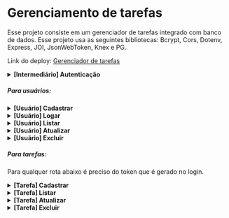 # Gerenciamento de tarefas

Esse projeto consiste em um gerenciador de tarefas integrado com banco de dados. Esse projeto usa as seguintes bibliotecas: Bcrypt, Cors, Dotenv, Express, JOI, JsonWebToken, Knex e PG.


Link do deploy: <a href='https://tasks-management-back-end.cyclic.app/' target='_black'>Gerenciador de tarefas</a>


<details>
<summary><b>[Intermediário] Autenticação</b></summary>

<br>

Esse intermediártio faz a verificação do token informado no req.headers necessário para as demais requisições, e o req.user é criado

### Exemplo de resposta em caso de erro

```javascript
// HTTP Status 400

{
    'Não autorizado.'
}

```

<br/>

</details>

##### Para usuários:

<details>
<summary><b>[Usuário] Cadastrar</b></summary>

### Cadastrar usuário

#### `POST` `/user`

 Esse endpoint realiza o cadastro de usuário no banco de dados. Antes que esse cadastro seja realizado, ele encripta a senha e verifica se o email informado já foi cadastrado por alguma outra conta. 

#### Exemplo de requisição

```javascript
{
    'name': 'exemplo de nome',
    'email': 'exemplo@email.com',
    'password': 'senha1234'
}
```

### Exemplo de resposta

```javascript
// HTTP Status 202
// Sem resposta no body

```

### Exemplo de resposta em caso de erro

```javascript
// HTTP Status 400

{
    'Email já cadastrado.'
}

```

<br/>
</details>

<details>
<summary><b>[Usuário] Logar</b></summary>

### Login de usuário

#### `POST` `/login`

 Esse endpoint realiza o login nesta API, gerando um token como resposta que é preciso para realizar qualquer requisição relacionada ao gerenciamento das tarefas e atualização de dados do usuário logado.

 O token expira depois de 7 dias, após isso o login tem que ser feito novamente.

### Exemplo de requisição

```javascript
{
    'email': 'exemplo@email.com',
    'password': 'senha1234'
}
```

### Exemplo de resposta

```javascript
// HTTP Status 200

{
	"user": {
		"id": 1,
		'name': 'exemplo de nome',
		'email': 'exemplo@email.com',
	},
	"token": "eyJhbGciOiJIUzI1NiIsInR5cCI6IkpXVCJ9.eyJpZCI6MSwiaWF0IjoxNjc0NjYwMjM3LCJleHAiOjE2NzUyNjUwMzd9.mb8Vvbrci6EDQpbBiYXIE8g-oxaGE2ZMJYOhdoehfnA"
}

```

### Exemplo de resposta em caso de erro

```javascript
// HTTP Status 400

{
    'Email ou senha inválida.'
}
```

<br/>
</details>

<details>
<summary><b>[Usuário] Listar</b></summary>

### Listagem de dados do usuário logado

#### `GET` `/user`

Esse endpoint retorna os dados do usuário logado. Essa rota retorna o req.user . 

### Exemplo de requisição

```javascript
// Sem dados no body

```

### Exemplo de resposta

```javascript
// HTTP Status 200

{
	"id": 1,
    'name': 'exemplo de nome',
    'email': 'exemplo@email.com',
	"password": "$2b$10$k1Y6RWNVQWmAHPdUTfPU0eNHn93Fd0LxN0R5iGQDc1v8I5yhkLqM."
}

```

### Exemplo de resposta em caso de erro

```javascript
// HTTP Status 400

{
    'Erro interno do servidor.'
}

```

<br/>
</details>

<details>
<summary><b>[Usuário] Atualizar</b></summary>

### Atualizar usuário

#### `PUT` `/user`

 Esse endpoint realiza a atualização da dados do usuário logado. Antes de qualquer avanço, é preciso informar a senha atual para  que seja atulizado os dados informados. Se o email fro informado, é verificado se ja existe o mesmo cadastrado no sistema, e se a senha também for informada ela é encriptada antes de ser cadastrada no banco de dados.

### Exemplo de requisição

```javascript
{
    'name': 'exemplo de nome',
    'email': 'exemplo@email.com',
    'currentPassword':'senha1234',
    'newPassword': 'senha123456'
}
```

### Exemplo de resposta

```javascript
// HTTP Status 201
// Sem resposta no body

```

### Exemplo de resposta em caso de erro

```javascript
// HTTP Status 400

{
    'Senha incorreta.'
}
```

<br/>
</details>

<details>
<summary><b>[Usuário] Excluir</b></summary>

### Excluir conta do usuário

#### `DELETE` `/user`

Esse endpoint exclui a conta do usuário logado no momento. Como não é informado nenhum tipo de dado, essa rota pega os dados necessários através do token informado pelo pelo usuário quando ele efetuou o login.

### Exemplo de requisição

```javascript
// Sem dados no body

```

### Exemplo de resposta

```javascript
// HTTP Status 200
// Sem resposta no body

```

### Exemplo de resposta em caso de erro

```javascript
// HTTP Status 400

{
    'Erro interno do servidor.'
}

```

<br/>
</details>

##### Para tarefas:

Para qualquer rota abaixo é preciso do token que é gerado no login.

<details>

<summary><b>[Tarefa] Cadastrar</b></summary>

### Cadastrar tarefa

#### `POST` `/task`

 Esse endpoint realiza o cadastro de uma tarefa no sistema, mas antes essa rota verifica se ja existe uma tarefa existente no sistema.

#### Exemplo de requisição

```javascript
{
    'description':'teste',
    'completed':false
}
```

### Exemplo de resposta

```javascript
// HTTP Status 202
// Sem resposta no body

[
	{
		"id": 1,
		"description": "teste",
		"completed": false,
		"user_id": 2
	}
]

```

### Exemplo de resposta em caso de erro

```javascript
// HTTP Status 400

{
    'Essa tarefa já existe.'
}

```

<br/>

</details>


<details>

<summary><b>[Tarefa] Listar</b></summary>

### Listar tarefas

#### `GET` `/tasks`

 Esse endpoint lista todas as tarefas por usuário logado. Como não é informado nenhum tipo de dado, essa rota pega os dados necessários através do token informado pelo pelo usuário quando ele efetuou o login.

#### Exemplo de requisição

```javascript
// Sem dados no body

```

### Exemplo de resposta

```javascript
// HTTP Status 200

[
    {
     "id": 1,
     "description": "descrição de teste",
     "completed": false,
     "user_id": 1
    },
    {
     "id": 2,
     "description": "descrição de teste 2",
     "completed": false,
     "user_id": 1
    }
]

```

### Exemplo de resposta em caso de erro

```javascript
// HTTP Status 400

{
    'Erro interno do servidor.'
}

```

<br/>

</details>

<details>
<summary><b>[Tarefa] Atualizar</b></summary>

### Atualizar tarefa

#### `PUT` `/task/:id`

 Esse endpoint atualiza de uma tarefa por usuário logado. O id da tarefa é recuperado na rota como query params, e o id do usuário é recuperado no req.user .

#### Exemplo de requisição

```javascript
// Sem dados no body

```

### Exemplo de resposta

```javascript
// HTTP Status 200
// Sem resposta no body

```

### Exemplo de resposta em caso de erro

```javascript
// HTTP Status 400

{
    'Tarefa não encontrada'
}

```

<br/>

</details> 


<details>
<summary><b>[Tarefa] Excluir</b></summary>

### Excluir tarefa

#### `DELETE` `/task/:id`

 Esse endpoint exclui de uma tarefa por usuário logado. O id da tarefa é recuperado na rota como query params e o id do usuário é recuperado no req.user .

#### Exemplo de requisição

```javascript
// Sem dados no body

```

### Exemplo de resposta

```javascript
// HTTP Status 200
// Sem resposta no body

```

### Exemplo de resposta em caso de erro

```javascript
// HTTP Status 400

{
    'Tarefa não encontrada'
}

```

<br/>   

</details> 



